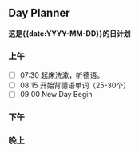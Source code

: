 ## Day Planner
**这是{{date:YYYY-MM-DD}}的日计划**

### 上午
- [ ] 07:30 起床洗漱，听德语。
- [ ] 08:15 开始背德语单词（25-30个）
- [ ] 09:00 New Day Begin

### 下午

### 晚上
